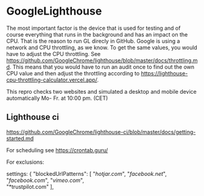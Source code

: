 # GoogleLighthouse

The most important factor is the device that is used for testing and of course everything that runs in the background and has an impact on the CPU. That is the reason to run GL direcly in GitHub.
Google is using a network and CPU throttling, as we know. To get the same values, you would have to adjust the CPU throttling. See https://github.com/GoogleChrome/lighthouse/blob/master/docs/throttling.md. This means that you would have to run an audit once to find out the own CPU value and then adjust the throttling according to https://lighthouse-cpu-throttling-calculator.vercel.app/.

This repro checks two websites and simulated a desktop and mobile device automatically Mo- Fr. at 10:00 pm. (CET)

## Lighthouse ci
https://github.com/GoogleChrome/lighthouse-ci/blob/master/docs/getting-started.md

For scheduling see https://crontab.guru/

For exclusions:

settings: {
		   "blockedUrlPatterns": [
                    "*hotjar.com*",
                    "*facebook.net*",
                    "*facebook.com*",
                    "*vimeo.com*",  
                    "*trustpilot.com"
                  ],	
